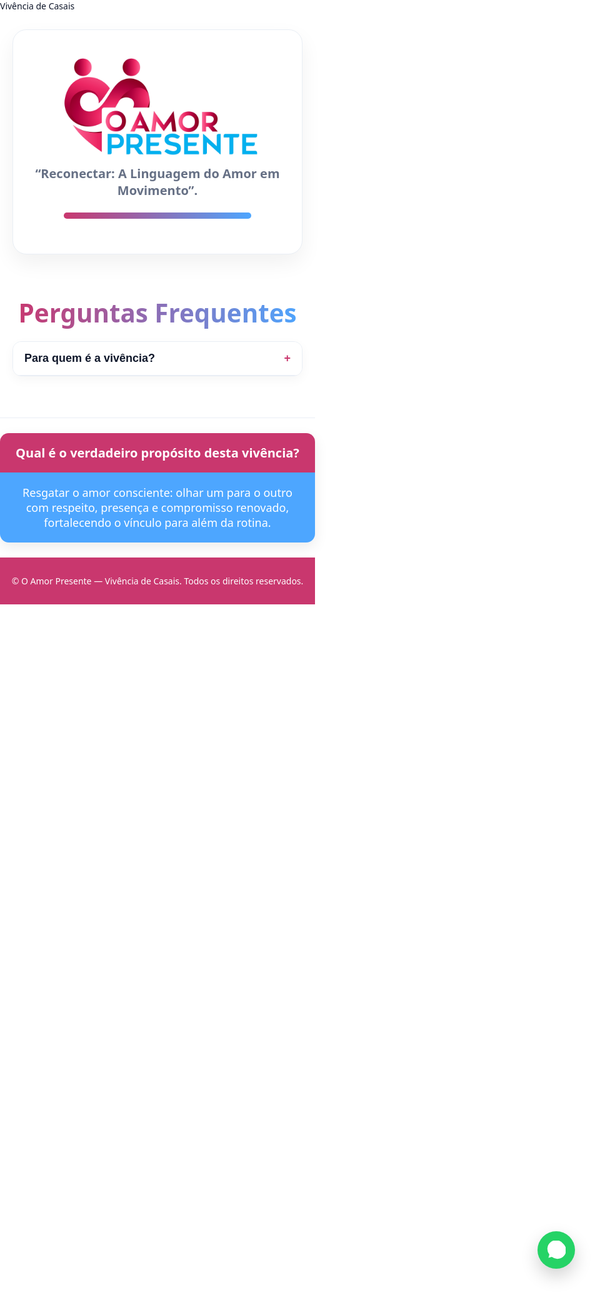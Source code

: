 <html lang="pt-br">
<head>
  <meta charset="utf-8" />
  <meta name="viewport" content="width=device-width, initial-scale=1" />
  <title>Vivência de Casais – O Amor Presente</title>
  <style>
    :root{
      --rose:#C9376E;
      --rose-2:#FCE9F0;
      --blue:#4DA6FF;
      --blue-2:#E6F3FF;
      --ink:#0F172A;
      --soft:#667085;
      --line:#E9EEF5;
      --bg:#FFFFFF;
      --success:#10B981;
    }
    *{box-sizing:border-box}
    html,body{margin:0;padding:0;background:var(--bg);color:var(--ink);
      font-family:ui-sans-serif,system-ui,-apple-system,Segoe UI,Roboto,Ubuntu,"Helvetica Neue",Arial}
    img{max-width:100%;display:block}
    a{text-decoration:none}

    .top-bar{background:var(--rose);color:#fff;text-align:center;padding:14px 10px;font-weight:900;font-size:clamp(20px,4.6vw,30px);letter-spacing:.04em;text-transform:uppercase}
    .hero{padding:28px 20px 10px;background:#fff}
    .wrap{max-width:1100px;margin:0 auto}
    .hero-card{background:#fff;border:1px solid var(--line);border-radius:22px;padding:28px 28px 34px;margin:0 auto;max-width:980px;box-shadow:0 14px 34px rgba(0,0,0,.06);text-align:center}
    .logo{max-height:170px;width:auto;margin:6px auto 10px}
    .lead{color:var(--soft);font-size:20px;text-align:center;max-width:820px;margin:12px auto 0}
    .divider{height:10px;margin:22px auto 22px;max-width:300px;border-radius:999px;background:linear-gradient(90deg,var(--rose),var(--blue))}
    .cta{display:flex;gap:12px;justify-content:center;flex-wrap:wrap;margin:22px 0 0}
    .btn{display:inline-block;padding:14px 20px;border-radius:14px;font-weight:900;box-shadow:0 8px 18px rgba(0,0,0,.08)}
    .primary{background:var(--rose);color:#fff}
    .ghost{background:#fff;border:2px solid var(--blue);color:var(--blue)}
    section{padding:56px 20px;border-bottom:1px solid var(--line)}
    .grid{display:grid;gap:24px}
    .two{grid-template-columns:1fr}
    @media(min-width:860px){.two{grid-template-columns:1fr 1fr}}
    .section-title{font-size:clamp(30px,4.2vw,44px);font-weight:900;margin:0 0 18px;background:linear-gradient(90deg,var(--rose),var(--blue));-webkit-background-clip:text;background-clip:text;color:transparent;text-align:center}
    .grad-left{font-size:clamp(34px,4.8vw,50px);line-height:1.1;margin:0 0 12px;font-weight:900;background:linear-gradient(90deg,var(--rose) 0%, var(--blue) 100%);-webkit-background-clip:text;background-clip:text;color:transparent;text-align:left}
    p{margin:8px 0 0;font-size:18px;color:var(--soft)}
    ul{margin:8px 0 0 18px;color:var(--soft);font-size:18px}
    li{margin:8px 0}
    .list-check li{list-style:none;padding-left:28px;position:relative}
    .list-check li:before{content:"✓";position:absolute;left:0;top:0;color:var(--success);font-weight:900}
    .card{background:#fff;border:1px solid var(--line);border-radius:18px;padding:24px;box-shadow:0 10px 28px rgba(31,35,48,.05)}
    .pink{background:var(--rose-2)}
    .blue{background:var(--blue-2)}
    .mentores{text-align:center}
    .mentores img{max-width:380px;border-radius:16px;box-shadow:0 10px 26px rgba(0,0,0,.08);margin:12px auto 6px}
    .pricing{display:grid;gap:18px}
    @media(min-width:860px){.pricing{grid-template-columns:repeat(3,1fr)}}
    .price-card{background:#fff;border:1px solid var(--line);border-radius:18px;padding:24px;text-align:center;box-shadow:0 10px 28px rgba(0,0,0,.05)}
    .price{font-size:40px;font-weight:900;color:var(--rose);margin:10px 0}
    .pill{display:inline-block;background:var(--blue-2);color:var(--blue);padding:6px 12px;border-radius:999px;font-weight:800;font-size:12px;margin-bottom:6px}
    .muted{color:#94a3b8}
    .testimonials{display:grid;gap:18px}
    @media(min-width:860px){.testimonials{grid-template-columns:1fr 1fr}}
    .t-card{border:1px solid var(--line);border-radius:16px;padding:16px 18px;box-shadow:0 8px 22px rgba(0,0,0,.05)}
    .t-name{font-weight:900;margin:0 0 6px;font-size:16px}
    .woman{background:var(--rose-2);border-color:#F9C9DA}
    .man{background:var(--blue-2);border-color:#cfe7ff}
    /* FAQ */
    .faq{max-width:980px;margin:0 auto}
    .faq-item{border:1px solid var(--line);border-radius:14px;background:#fff;margin:10px 0;overflow:hidden;box-shadow:0 6px 18px rgba(0,0,0,.04)}
    .faq-q{width:100%;text-align:left;background:#fff;border:0;padding:16px 18px;font-size:18px;font-weight:800;color:var(--ink);cursor:pointer;display:flex;justify-content:space-between;align-items:center}
    .faq-q .mark{flex:0 0 auto;font-weight:900;color:var(--rose)}
    .faq-a{max-height:0;overflow:hidden;transition:max-height .28s ease;border-top:1px solid var(--line)}
    .faq-a-inner{padding:16px 18px;color:var(--soft);font-size:16px}
    .faq-item.open .faq-a{max-height:360px}
    .faq-item.open .faq-q .mark{color:var(--blue)}
    /* PERGUNTA ESPECIAL */
    .special-faq{max-width:980px;margin:24px auto;border-radius:14px;overflow:hidden;box-shadow:0 8px 22px rgba(0,0,0,.08)}
    .special-q{background:var(--rose);color:#fff;font-weight:900;font-size:20px;padding:18px;text-align:center}
    .special-a{background:var(--blue);color:#fff;font-size:18px;padding:20px;text-align:center}
    .footer-cta{background:var(--blue-2);border:1px solid #dbeafe;border-radius:16px;padding:26px;display:flex;gap:16px;flex-wrap:wrap;align-items:center;justify-content:space-between}
    footer{padding:28px 0;background:var(--rose);color:#fff;font-size:14px;text-align:center}
    .whats-float{position:fixed;right:40px;top:50%;transform:translateY(-50%);z-index:1000;width:60px;height:60px;border-radius:50%;background:#25D366;box-shadow:0 12px 28px rgba(0,0,0,.18);display:flex;align-items:center;justify-content:center}
    .whats-float svg{width:30px;height:30px;fill:#fff}
  </style>
</head>
<body>

  <div class="top-bar">Vivência de Casais</div>

  <!-- hero / logo -->
  <div class="hero"><div class="wrap"><div class="hero-card">
    <img src="logo.png" alt="Logo O Amor Presente" class="logo">
    <p class="lead"><strong>“Reconectar: A Linguagem do Amor em Movimento”.</strong></p>
    <div class="divider"></div>
  </div></div></div>

  <!-- aqui viriam as outras seções (o que é, resultados, mentores, preços, depoimentos etc.) -->

  <!-- FAQ -->
  <section id="faq">
    <div class="wrap">
      <h2 class="section-title">Perguntas Frequentes</h2>
      <div class="faq">
        <div class="faq-item">
          <button class="faq-q"><span>Para quem é a vivência?</span><span class="mark">+</span></button>
          <div class="faq-a"><div class="faq-a-inner">Para casais em qualquer fase...</div></div>
        </div>
        <!-- outras perguntas aqui -->
      </div>
    </div>
  </section>

  <!-- PERGUNTA ESPECIAL -->
  <div class="special-faq">
    <div class="special-q">Qual é o verdadeiro propósito desta vivência?</div>
    <div class="special-a">Resgatar o amor consciente: olhar um para o outro com respeito, presença e compromisso renovado, fortalecendo o vínculo para além da rotina.</div>
  </div>

  <footer>© O Amor Presente — Vivência de Casais. Todos os direitos reservados.</footer>

  <a class="whats-float" href="https://wa.me/5549998110445?text=Quero%20saber%20mais" target="_blank" rel="noopener">
    <svg viewBox="0 0 24 24"><path d="M20.5 3.5A10 10 0 0 0 3.2 17.7L2 22l4.4-1.2A10 10 0 1 0 20.5 3.5Z"/></svg>
  </a>

  <script>
    const items = document.querySelectorAll('.faq-item');
    items.forEach((item) => {
      const btn = item.querySelector('.faq-q');
      const panel = item.querySelector('.faq-a');
      btn.addEventListener('click', () => {
        items.forEach(i => {
          if(i !== item) i.classList.remove('open');
        });
        item.classList.toggle('open');
      });
    });
  </script>
</body>
</html>

